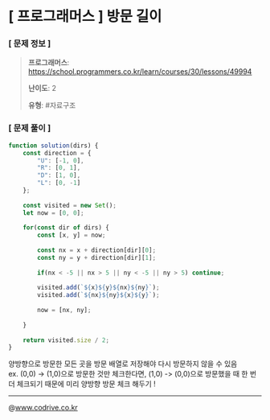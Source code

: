 # [ 프로그래머스 ] 방문 길이

### [ 문제 정보 ]
> **프로그래머스**: https://school.programmers.co.kr/learn/courses/30/lessons/49994
> 
> **난이도**: 2
>
> **유형**: #자료구조


### [ 문제 풀이 ]
```JavaScript
function solution(dirs) {
    const direction = {
        "U": [-1, 0],
        "R": [0, 1],
        "D": [1, 0],
        "L": [0, -1]
    };
    
    const visited = new Set();
    let now = [0, 0];
    
    for(const dir of dirs) {
        const [x, y] = now;
        
        const nx = x + direction[dir][0];
        const ny = y + direction[dir][1];
        
        if(nx < -5 || nx > 5 || ny < -5 || ny > 5) continue;
        
        visited.add(`${x}${y}${nx}${ny}`);
        visited.add(`${nx}${ny}${x}${y}`);
        
        now = [nx, ny];
        
    }
    
    return visited.size / 2;
}
```
양방향으로 방문한 모든 곳을 방문 배열로 저장해야 다시 방문하지 않을 수 있음<br>ex. (0,0) -> (1,0)으로 방문한 것만 체크한다면, (1,0) -> (0,0)으로 방문했을 때 한 번 더 체크되기 때문에 미리 양방향 방문 체크 해두기 !


---
@www.codrive.co.kr